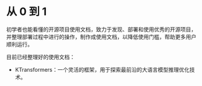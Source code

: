 # 从 0 到 1

初学者也能看懂的开源项目使用文档，致力于发现、部署和使用优秀的开源项目，并整理部署过程中进行的操作，制作成使用文档，以降低使用门槛，帮助更多用户顺利运行。

目前已经整理好的使用文档：
* KTransformers：一个灵活的框架，用于探索最前沿的大语言模型推理优化技术。

